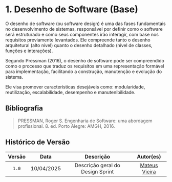 # 1. Desenho de Software (Base)

O desenho de software (ou software design) é uma das fases fundamentais no desenvolvimento de sistemas, responsável por definir como o software será estruturado e como seus componentes irão interagir, com base nos requisitos previamente levantados. Ele compreende tanto o desenho arquitetural (alto nível) quanto o desenho detalhado (nível de classes, funções e interações).

Segundo Pressman (2016), o desenho de software pode ser compreendido como o processo que traduz os requisitos em uma representação formável para implementação, facilitando a construção, manutenção e evolução do sistema.

Ele visa promover características desejáveis como: modularidade, reutilização, escalabilidade, desempenho e manutenibilidade.

## Bibliografia

> PRESSMAN, Roger S. Engenharia de Software: uma abordagem profissional. 8. ed. Porto Alegre: AMGH, 2016.

## Histórico de Versão

| Versão | Data | Descrição | Autor(es) |
| :-: | :-: | :-: | :-: |
| `1.0` | 10/04/2025  | Descrição geral do Design Sprint | [Mateus Vieira](https://github.com/mateusvrs) |
